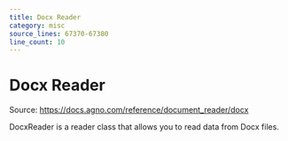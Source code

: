 ```yaml
---
title: Docx Reader
category: misc
source_lines: 67370-67380
line_count: 10
---
```


# Docx Reader
Source: https://docs.agno.com/reference/document_reader/docx



DocxReader is a reader class that allows you to read data from Docx files.

<Snippet file="docx-reader-reference.mdx" />



